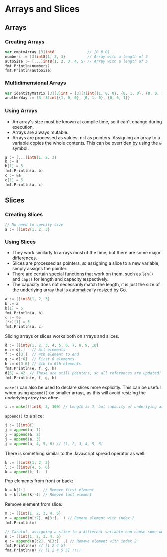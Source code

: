 # Arrays and Slices

## Arrays

### Creating Arrays

```go
var emptyArray [3]int8               // [0 0 0]
numbers := [3]int8{1, 2, 3}          // Array with a length of 3
autoSize := [...]int8{1, 2, 3, 4, 5} // Array with a length of 5
fmt.Println(numbers)
fmt.Println(autoSize)
```

### Multidimensional Arrays

```go
var identityMatrix [3][3]int = [3][3]int{{1, 0, 0}, {0, 1, 0}, {0, 0, 1}}
anotherWay := [3][3]int{{1, 0, 0}, {0, 1, 0}, {0, 0, 1}}
```

### Using Arrays

- An array's size must be known at compile time, so it can't change during execution.
- Arrays are always mutable.
- Arrays are processed as values, not as pointers. Assigning an array to a variable copies the whole contents. This can be overriden by using the `&` symbol.

```go
a := [...]int8{1, 2, 3}
b := a
b[1] = 5
fmt.Println(a, b)
c := &a
c[1] = 5
fmt.Println(a, c)
```

## Slices

### Creating Slices

```go
// No need to specify size
a := []int8{1, 2, 3}
```

### Using Slices

- They work similarly to arrays most of the time, but there are some major differences.
- Slices are processed as pointers, so assigning a slice to a new variable, simply assigns the pointer.
- There are certain special functions that work on them, such as `len()` and `cap()` for length and capacity respectively.
- The capacity does not necessarily match the length, it is just the size of the underlying array that is automatically resized by Go.

```go
a := []int8{1, 2, 3}
b := a
b[1] = 5
fmt.Println(a, b)
c := &a
(*c)[1] = 5
fmt.Println(a, c)
```

Slicing arrays or slices works both on arrays and slices.

```go
d := []int8{1, 2, 3, 4, 5, 6, 7, 8, 9, 10}
e := d[:]   // All elements
f := d[3:]  // 4th element to end
g := d[:6]  // First 6 elements
h := d[3:6] // 4th to 6th elements
fmt.Println(e, f, g, h)
d[5] = 42  // These are still pointers, so all references are updated!
fmt.Println(e, f, g, h)
```

`make()` can also be used to declare slices more explicitly. This can be useful when using `append()` on smaller arrays, as this will avoid resizing the underlying array too often.

```go
i := make([]int8, 3, 100) // Length is 3, but capacity of underlying array is 100.
```

`append()` to a slice:

```go
j := []int8{}
j = append(a, 1)
j = append(a, 2)
j = append(a, 3)
j = append(a, 4, 5, 6) // [1, 2, 3, 4, 5, 6]
```

There is something similar to the Javascript spread operator as well.

```go
k := []int8{1, 2, 3}
l := []int8{4, 5, 6}
k = append(k, l...)
```

Pop elements from front or back:

```go
k = k[1:]        // Remove first element
k = k[:len(k)-1] // Remove last element
```

Remove element from slice:

```go
m := []int{1, 2, 3, 4, 5}
m = append(m[:2], m[3:]...) // Remove element with index 2
fmt.Println(m)

// Careful, assigning a slice to a different variable can cause some weird stuff to happen!
n := []int{1, 2, 3, 4, 5}
o := append(n[:2], n[3:]...) // Remove element with index 2
fmt.Println(o) // [1 2 4 5]
fmt.Println(n) // [1 2 4 5 5] !!!!
```
